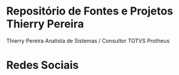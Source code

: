#  Repositório de Fontes e Projetos Thierry Pereira
Thierry Pereira
Analista de Sistemas / Consultor TOTVS Protheus
# Redes Sociais 
